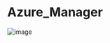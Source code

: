 # Azure_Manager
![image](https://user-images.githubusercontent.com/87224103/220776580-19558628-a40e-4091-a1ff-df78154aa28b.png)
